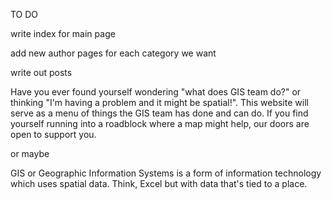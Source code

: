 TO DO

write index for main page

add new author pages for each category we want

write out posts

Have you ever found yourself wondering "what does GIS team do?" or thinking "I'm having a problem and it might be spatial!". This website will serve as a menu of things the GIS team has done and can do. If you find yourself running into a roadblock where a map might help, our doors are open to support you.



or maybe



GIS or Geographic Information Systems is a form of information technology which uses spatial data. Think, Excel but with data that's tied to a place.
